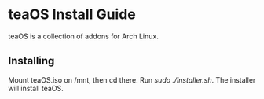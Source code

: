 # teaOS Install Guide
teaOS is a collection of addons for Arch Linux. 

## Installing

Mount teaOS.iso on /mnt, then cd there. Run *sudo ./installer.sh*. The installer will install teaOS.
